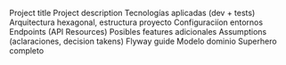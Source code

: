 Project title
Project description
Tecnologías aplicadas (dev + tests)
Arquitectura hexagonal, estructura proyecto
Configuraciíon entornos
Endpoints (API Resources)
Posibles features adicionales
Assumptions (aclaraciones, decision takens)
Flyway guide
Modelo dominio Superhero completo
